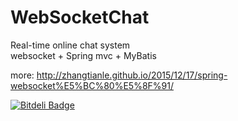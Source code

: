 # WebSocketChat
Real-time online chat system  
websocket + Spring mvc + MyBatis  

more: http://zhangtianle.github.io/2015/12/17/spring-websocket%E5%BC%80%E5%8F%91/


[![Bitdeli Badge](https://d2weczhvl823v0.cloudfront.net/zhangtianle/websocketchat/trend.png)](https://bitdeli.com/free "Bitdeli Badge")

